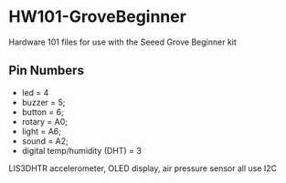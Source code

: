 # HW101-GroveBeginner
Hardware 101 files for use with the Seeed Grove Beginner kit

## Pin Numbers
 * led = 4
 * buzzer = 5;
 * button = 6;
 * rotary = A0;
 * light = A6;
 * sound = A2;
 * digital temp/humidity (DHT) = 3

LIS3DHTR accelerometer, OLED display, air pressure sensor all use I2C